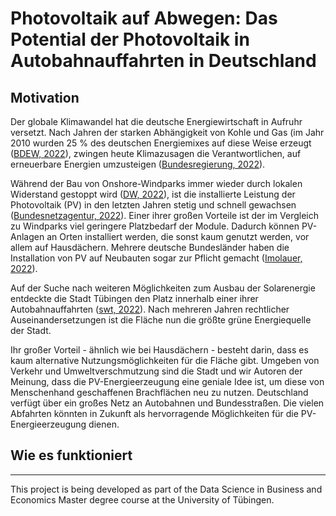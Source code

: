 # Photovoltaik auf Abwegen: Das Potential der Photovoltaik in Autobahnauffahrten in Deutschland

## Motivation

Der globale Klimawandel hat die deutsche Energiewirtschaft in Aufruhr versetzt. Nach Jahren der starken Abhängigkeit von Kohle und Gas (im Jahr 2010 wurden 25 % des deutschen Energiemixes auf diese Weise erzeugt ([BDEW, 2022](https://www.bdew.de/energie/bruttostromerzeugung-seit-2010/)), zwingen heute Klimazusagen die Verantwortlichen, auf erneuerbare Energien umzusteigen ([Bundesregierung, 2022](https://www.bundesregierung.de/breg-en/issues/climate-action/government-climate-policy-1779414)). 

Während der Bau von Onshore-Windparks immer wieder durch lokalen Widerstand gestoppt wird ([DW, 2022](https://p.dw.com/p/4K361)), ist die installierte Leistung der Photovoltaik (PV) in den letzten Jahren stetig und schnell gewachsen ([Bundesnetzagentur, 2022](https://www.smard.de/home/marktdaten)). Einer ihrer großen Vorteile ist der im Vergleich zu Windparks viel geringere Platzbedarf der Module. Dadurch können PV-Anlagen an Orten installiert werden, die sonst kaum genutzt werden, vor allem auf Hausdächern. Mehrere deutsche Bundesländer haben die Installation von PV auf Neubauten sogar zur Pflicht gemacht ([Imolauer, 2022](https://www.roedl.com/insights/renewable-energy/2021/august/pv-obligation-germany-federal-states)). 

Auf der Suche nach weiteren Möglichkeiten zum Ausbau der Solarenergie entdeckte die Stadt Tübingen den Platz innerhalb einer ihrer Autobahnauffahrten ([swt, 2022](https://www.swtue.de/energie/strom/erneuerbare-energien/bautagebuecher/solarpark-lustnauer-ohren.html)). Nach mehreren Jahren rechtlicher Auseinandersetzungen ist die Fläche nun die größte grüne Energiequelle der Stadt.

Ihr großer Vorteil - ähnlich wie bei Hausdächern - besteht darin, dass es kaum alternative Nutzungsmöglichkeiten für die Fläche gibt. Umgeben von Verkehr und Umweltverschmutzung sind die Stadt und wir Autoren der Meinung, dass die PV-Energieerzeugung eine geniale Idee ist, um diese von Menschenhand geschaffenen Brachflächen neu zu nutzen. Deutschland verfügt über ein großes Netz an Autobahnen und Bundesstraßen. Die vielen Abfahrten könnten in Zukunft als hervorragende Möglichkeiten für die PV-Energieerzeugung dienen.

## Wie es funktioniert



---

This project is being developed as part of the Data Science in Business and Economics Master degree course at the University of Tübingen. 
